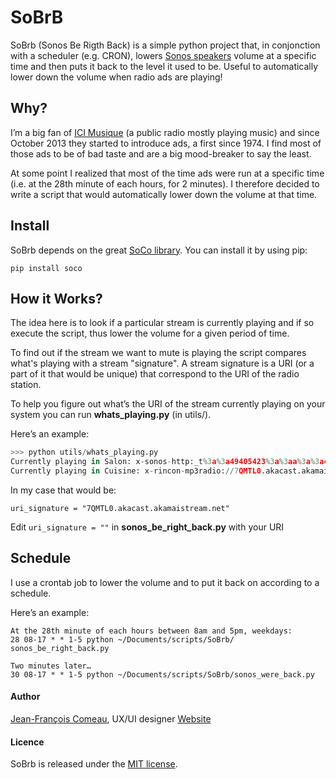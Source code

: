 # SoBrB

SoBrb (Sonos Be Rigth Back) is a simple python project that, in conjonction with a scheduler (e.g. CRON), lowers [Sonos speakers](http://www.sonos.com/system/) volume at a specific time and then puts it back to the level it used to be. Useful to automatically lower down the volume when radio ads are playing!

## Why?

I’m a big fan of [ICI Musique](http://icimusique.ca) (a public radio mostly playing music) and since October 2013 they started to introduce ads, a first since 1974. I find most of those ads to be of bad taste and are a big mood-breaker to say the least.

At some point I realized that most of the time ads were run at a specific time (i.e. at the 28th minute of each hours, for 2 minutes). I therefore decided to write a script that would automatically lower down the volume at that time.

## Install

SoBrb depends on the great [SoCo library](https://github.com/SoCo/SoCo/). You can install it by using pip:

``pip install soco``

## How it Works?

The idea here is to look if a particular stream is currently playing and if so execute the script, thus lower the volume for a given period of time.

To find out if the stream we want to mute is playing the script compares what's playing with a stream "signature". A stream signature is a URI (or a part of it that would be unique) that correspond to the URI of the radio station.

To help you figure out what’s the URI of the stream currently playing on your system you can run  **whats_playing.py** (in utils/).

Here’s an example:
```python
>>> python utils/whats_playing.py
Currently playing in Salon: x-sonos-http:_t%3a%3a49405423%3a%3aa%3a%3a4539012.mp3?sid=11&flags=32
Currently playing in Cuisine: x-rincon-mp3radio://7QMTL0.akacast.akamaistream.net/7/445/177407/v1/rc.akacast.akamaistream.net/7QMTL0
```

In my case that would be:

``uri_signature = "7QMTL0.akacast.akamaistream.net"``

Edit ``uri_signature = ""`` in **sonos_be_right_back.py** with your URI

## Schedule

I use a crontab job to lower the volume and to put it back on according to a schedule.

Here’s an example:
````
At the 28th minute of each hours between 8am and 5pm, weekdays:
28 08-17 * * 1-5 python ~/Documents/scripts/SoBrb/
sonos_be_right_back.py

Two minutes later…
30 08-17 * * 1-5 python ~/Documents/scripts/SoBrb/sonos_were_back.py
````

#### Author

[Jean-François Comeau](http://twitter.com/jfcomeau), UX/UI designer
[Website](http://jfcomeau.design)

#### Licence

SoBrb is released under the [MIT license](http://www.opensource.org/licenses/mit-license.php).
